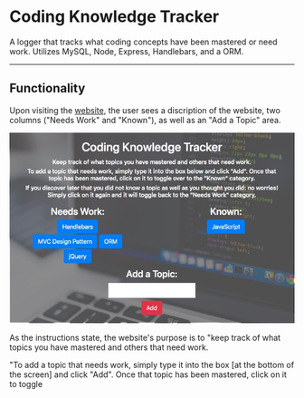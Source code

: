 # Coding Knowledge Tracker
A logger that tracks what coding concepts have been mastered or need work. Utilizes MySQL, Node, Express, Handlebars, and a ORM. 

---

## Functionality

Upon visiting the [website](https://secure-stream-17549.herokuapp.com/), the user sees a discription of the website, two columns ("Needs Work" and "Known"), as well as an "Add a Topic" area.

![main-page](/public/assets/img/imgOne.jpeg)

As the instructions state, the website's purpose is to "keep track of what topics you have mastered and others that need work. 

"To add a topic that needs work, simply type it into the box [at the bottom of the screen] and click "Add". Once that topic has been mastered, click on it to toggle 

